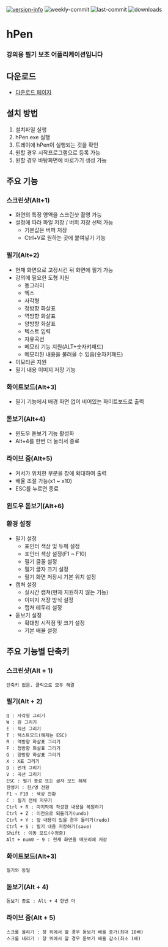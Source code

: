 [![version-info](https://img.shields.io/badge/release-v3.0.7-blue)](https://github.com/hiphop5782/hpen-src/releases/latest)
![weekly-commit](https://img.shields.io/github/commit-activity/w/hpen-src/survive)
![last-commit](https://img.shields.io/github/last-commit/hpen-src/survive)
![downloads](https://img.shields.io/github/downloads/hiphop5782/hpen-src/total?label=downloads&style=plastic)

# hPen
### 강의용 필기 보조 어플리케이션입니다

## 다운로드
- [다운로드 페이지](https://github.com/hiphop5782/hpen-src/releases/latest)

## 설치 방법
1. 설치파일 실행
2. hPen.exe 실행
3. 트레이에 hPen이 실행되는 것을 확인
4. 원할 경우 시작프로그램으로 등록 가능
5. 원할 경우 바탕화면에 바로가기 생성 가능

## 주요 기능

### 스크린샷(Alt+1)
- 화면의 특정 영역을 스크린샷 촬영 가능
- 설정에 따라 파일 저장 / 버퍼 저장 선택 가능
	- 기본값은 버퍼 저장
	- Ctrl+V로 원하는 곳에 붙여넣기 가능
	
### 필기(Alt+2)
- 현재 화면으로 고정시킨 뒤 화면에 필기 가능
- 강의에 필요한 도형 지원
	- 동그라미
	- 엑스
	- 사각형
	- 정방향 화살표
	- 역방향 화살표
	- 양방향 화살표
	- 텍스트 입력
	- 자유곡선
	- 메모리 기능 지원(ALT+숫자키패드)
	- 메모리된 내용을 불러올 수 있음(숫자키패드)
- 이모티콘 지원
- 필기 내용 이미지 저장 기능

### 화이트보드(Alt+3)
- 필기 기능에서 배경 화면 없이 비어있는 화이트보드로 출력

### 돋보기(Alt+4)
- 윈도우 돋보기 기능 활성화
- Alt+4를 한번 더 눌러서 종료


### 라이브 줌(Alt+5)
- 커서가 위치한 부분을 창에 확대하여 출력
- 배율 조절 가능(x1 ~ x10)
- ESC를 누르면 종료

### 윈도우 돋보기(Alt+6)

### 환경 설정
- 필기 설정
	- 포인터 색상 및 두께 설정
	- 포인터 색상 설정(F1 ~ F10)
	- 필기 글꼴 설정
	- 필기 글자 크기 설정
	- 필기 화면 저장시 기본 위치 설정
- 캡쳐 설정
	- 실시간 캡쳐(현재 지원하지 않는 기능)
	- 이미지 저장 방식 설정
	- 캡쳐 테두리 설정
- 돋보기 설정
	- 확대창 시작점 및 크기 설정
	- 기본 배율 설정

## 주요 기능별 단축키

### 스크린샷(Alt + 1)
	단축키 없음. 클릭으로 모두 해결
	
### 필기(Alt + 2)
	Q : 사각형 그리기
	W : 원 그리기
	E : 직선 그리기
	T : 텍스트모드(해제는 ESC)
	R : 역방향 화살표 그리기
	F : 정방향 화살표 그리기
	G : 양방향 화살표 그리기
	X : X표 그리기
	D : 번개 그리기
	V : 곡선 그리기
	ESC : 필기 종료 또는 글자 모드 해제
	한영키 : 한/영 전환
	F1 ~ F10 : 색상 전환
	C : 필기 전체 지우기
	Ctrl + R : 마지막에 작성한 내용을 복원하기
	Ctrl + Z : 이전으로 되돌리기(undo)
	Ctrl + Y : 앞 내용이 있을 경우 돌리기(redo)
	Ctrl + S : 필기 내용 저장하기(save)
	Shift : 이동 모드(수정중)
	Alt + num0 ~ 9 : 현재 화면을 메모리에 저장

### 화이트보드(Alt+3)
	필기와 동일

### 돋보기(Alt + 4)
	돋보기 종료 : Alt + 4 한번 더

### 라이브 줌(Alt + 5)
	스크롤 올리기 : 창 위에서 할 경우 돋보기 배율 증가(최대 10배)
	스크롤 내리기 : 창 위에서 할 경우 돋보기 배율 감소(최소 1배)

